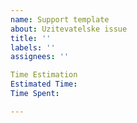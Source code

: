 ```yaml
---
name: Support template
about: Uzitevatelske issue
title: ''
labels: ''
assignees: ''

Time Estimation
Estimated Time: 
Time Spent: 

---
```


